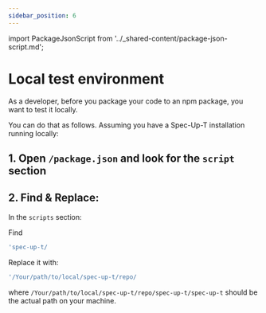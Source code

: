 ```yaml
---
sidebar_position: 6
---
```


import PackageJsonScript from '../_shared-content/package-json-script.md';

# Local test environment

As a developer, before you package your code to an npm package, you want to test it locally.

You can do that as follows. Assuming you have a Spec-Up-T installation running locally:

## 1. Open `/package.json` and look for the `script` section

<PackageJsonScript />

## 2. Find & Replace:

In the `scripts` section:

Find

```sh
'spec-up-t/
```

Replace it with:

```sh
'/Your/path/to/local/spec-up-t/repo/
```

where `/Your/path/to/local/spec-up-t/repo/spec-up-t/spec-up-t` should be the actual path on your machine.
